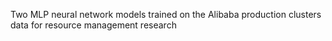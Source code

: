 Two MLP neural network models trained on the Alibaba production clusters data for resource management research
